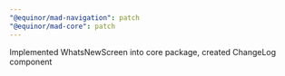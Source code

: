 ```yaml
---
"@equinor/mad-navigation": patch
"@equinor/mad-core": patch
---
```


Implemented WhatsNewScreen into core package, created ChangeLog component
